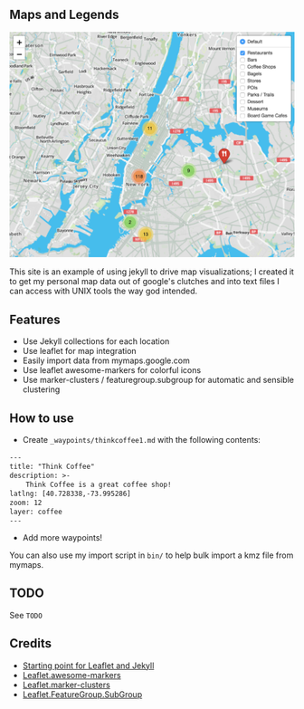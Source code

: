## Maps and Legends

![Screenshot](screenshot.png)

This site is an example of using jekyll to drive map visualizations; I created it to get my personal map data out of google's clutches and into text files I can access with UNIX tools the way god intended.

## Features
* Use Jekyll collections for each location
* Use leaflet for map integration
* Easily import data from mymaps.google.com
* Use leaflet awesome-markers for colorful icons
* Use marker-clusters / featuregroup.subgroup for automatic and sensible clustering

## How to use
* Create `_waypoints/thinkcoffee1.md` with the following contents:
```
---
title: "Think Coffee"
description: >-
    Think Coffee is a great coffee shop!
latlng: [40.728338,-73.995286]
zoom: 12
layer: coffee
---
```
* Add more waypoints!

You can also use my import script in `bin/` to help bulk import a kmz file from mymaps.

## TODO
See `TODO`

## Credits
* [Starting point for Leaflet and Jekyll](https://robyremzy.github.io/blog/2016/leaflet-inside-a-post/)
* [Leaflet.awesome-markers](https://github.com/lvoogdt/Leaflet.awesome-markers)
* [Leaflet.marker-clusters](https://github.com/Leaflet/Leaflet.markercluster)
* [Leaflet.FeatureGroup.SubGroup](https://github.com/ghybs/Leaflet.FeatureGroup.SubGroup)
